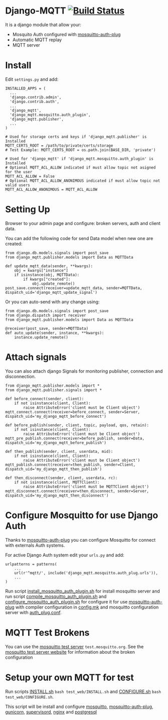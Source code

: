 Django-MQTT [![Build Status](https://travis-ci.org/ehooo/django_mqtt.svg?branch=master)](https://travis-ci.org/ehooo/django_mqtt)
===========
It is a django module that allow your:
- Mosquito Auth configured with [mosquitto-auth-plug](https://github.com/jpmens/mosquitto-auth-plug)
- Automatic MQTT replay
- MQTT server


Install
=======
Edit ```settings.py``` and add:
```
INSTALLED_APPS = (
  ...
  'django.contrib.admin',
  'django.contrib.auth',
  ...
  'django_mqtt',
  'django_mqtt.mosquitto.auth_plugin',
  'django_mqtt.publisher',
  ...
)

# Used for storage certs and keys if 'django_mqtt.publisher' is Installed
MQTT_CERTS_ROOT = /path/to/private/certs/storage
# Test Example: MQTT_CERTS_ROOT = os.path.join(BASE_DIR, 'private')

# Used for 'django_mqtt' if 'django_mqtt.mosquitto.auth_plugin' is Installed
# Optional MQTT_ACL_ALLOW indicated if must allow topic not asigned for the user 
MQTT_ACL_ALLOW = False
# Optional MQTT_ACL_ALLOW_ANONIMOUS indicated if must allow topic not valid users
MQTT_ACL_ALLOW_ANONIMOUS = MQTT_ACL_ALLOW

```


Setting Up
==========
Browser to your admin page and configure: broken servers, auth and client data.

You can add the following code for send Data model when new one are created:
```
from django.db.models.signals import post_save
from django_mqtt.publisher.models import Data as MQTTData

def update_mqtt_data(sender, **kwargs):
    obj = kwargs["instance"]
    if isinstance(obj, MQTTData):
        if kwargs["created"]:
            obj.update_remote()
post_save.connect(receiver=update_mqtt_data, sender=MQTTData, dispatch_uid='django_mqtt_update_signal')
```

Or you can auto-send with any change using:
```
from django.db.models.signals import post_save
from django.dispatch import receiver
from django_mqtt.publisher.models import Data as MQTTData

@receiver(post_save, sender=MQTTData)
def auto_update(sender, instance, **kwargs):
    instance.update_remote()
```

Attach signals
==============
You can also attach django Signals for monitoring publisher, connection and disconnection.
```
from django_mqtt.publisher.models import *
from django_mqtt.publisher.signals import *

def before_connect(sender, client):
    if not isinstance(client, Client):
        raise AttributeError('client must be Client object')
mqtt_connect.connect(receiver=before_connect, sender=Server, dispatch_uid='my_django_mqtt_before_connect')

def before_publish(sender, client, topic, payload, qos, retain):
    if not isinstance(client, Client):
        raise AttributeError('client must be Client object')
mqtt_pre_publish.connect(receiver=before_publish, sender=Data, dispatch_uid='my_django_mqtt_before_publish')

def then_publish(sender, client, userdata, mid):
    if not isinstance(client, Client):
        raise AttributeError('client must be Client object')
mqtt_publish.connect(receiver=then_publish, sender=Client, dispatch_uid='my_django_mqtt_then_publish')

def then_disconnect(sender, client, userdata, rc):
    if not isinstance(client, MQTTClient):
        raise AttributeError('client must be MQTTClient object')
mqtt_disconnect.connect(receiver=then_disconnect, sender=Server, dispatch_uid='my_django_mqtt_then_disconnect')
```


Configure Mosquitto for use Django Auth
=======================================
Thanks to [mosquitto-auth-plug](https://github.com/jpmens/mosquitto-auth-plug) you can configure Mosquitto for connect
with externals Auth systems.

For active Django Auth system edit your ```urls.py``` and add:
```
urlpatterns = patterns(
    ...
    url(r'^mqtt/', include('django_mqtt.mosquitto.auth_plug.urls')),
    ...
)
```

Run script [install_mosquitto_auth_plugin.sh](script/install_mosquitto_auth_plugin.sh) for install mosquitto server and
run script [compile_mosquitto_auth_plugin.sh](script/compile_mosquitto_auth_plugin.sh)
and [configure_mosquitto_auth_plugin.sh](script/configure_mosquitto_auth_plugin.sh) for
configure it for use [mosquitto-auth-plug](https://github.com/jpmens/mosquitto-auth-plug) with compiler configuration in
[config.mk](script/config.mk) and mosquitto configuration server with [auth_plug.conf](script/auth_plug.conf).


MQTT Test Brokens
=================
You can use the [mosquitto test server](http://test.mosquitto.org/) ```test.mosquitto.org```.
See the [mosquitto test server website](http://test.mosquitto.org/) for information about the broken configuration


Setup your own MQTT for test
============================
Run scripts [INSTALL.sh](test_web/INSTALL.sh) ```bash test_web/INSTALL.sh```
and [CONFIGURE.sh](test_web/CONFIGURE.sh) ```bash test_web/CONFIGURE.sh```.

This script will be install and configure [mosquitto](http://www.mosquitto.org/),
[mosquitto-auth-plug](https://github.com/jpmens/mosquitto-auth-plug), [gunicorn](http://www.gunicorn.org/),
 [supervisord](http://www.supervisord.org/), [nginx](http://www.nginx.org/) and [postgresql](http://www.postgresql.org/)
